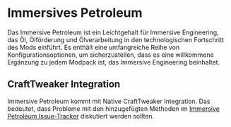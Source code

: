 # Immersives Petroleum

Das Immersive Petroleum ist ein Leichtgehalt für Immersive Engineering, das Öl, Ölförderung und Ölverarbeitung in den technologischen Fortschritt des Mods einführt. Es enthält eine umfangreiche Reihe von Konfigurationsoptionen, um sicherzustellen, dass es eine willkommene Ergänzung zu jedem Modpack ist, das Immersive Engineering beinhaltet.

## CraftTweaker Integration

Immersive Petroleum kommt mit Native CraftTweaker Integration. Das bedeutet, dass Probleme mit den hinzugefügten Methoden im [Immersive Petroleum Issue-Tracker](https://github.com/Flaxbeard/ImmersivePetroleum/issues) diskutiert werden sollten.